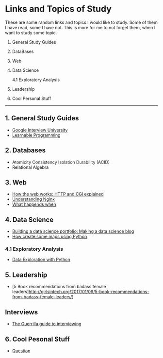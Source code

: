 # Links and Topics of Study

These are some random links and topics I would like to study. Some of them I have read, some I have not. This is more for me to
not forget them, when I want to study some topic.

1. General Study Guides

2. DataBases

3. Web

4. Data Science

   4.1 Exploratory Analysis
   
5. Leadership

6. Cool Personal Stuff
  
----------------------------------------------------------------------


## 1. General Study Guides

* [Google Interview University](https://github.com/jwasham/google-interview-university#why-use-it)
* [Learnable Programming](http://worrydream.com/LearnableProgramming/)

## 2. Databases

* Atomicity Consistency Isolation Durability (ACID)
* Relational Algebra

## 3. Web

* [How the web works: HTTP and CGI explained](http://www.garshol.priv.no/download/text/http-tut.html)
* [Understanding Nginx](https://www.digitalocean.com/community/tutorials/understanding-nginx-http-proxying-load-balancing-buffering-and-caching)
* [What happends when](https://github.com/alex/what-happens-when)

## 4. Data Science

* [Building a data science portfolio: Making a data science blog](https://www.dataquest.io/blog/how-to-setup-a-data-science-blog/)
* [How create some maps using Python](http://sensitivecities.com/so-youd-like-to-make-a-map-using-python-EN.html)

### 4.1 Exploratory Analysis

* [Data Exploration with Python](ttp://blog.districtdatalabs.com/data-exploration-with-python-1)

## 5. Leadership

* [5 Book recommendations from badass female leaders]http://girlsintech.org/2017/01/09/5-book-recommendations-from-badass-female-leaders/)

## Interviews

* [The Guerrilla guide to interviewing](https://www.joelonsoftware.com/2006/10/25/the-guerrilla-guide-to-interviewing-version-30/)

## 6. Cool Pesonal Stuff

* [Question](https://markmanson.net/question)
